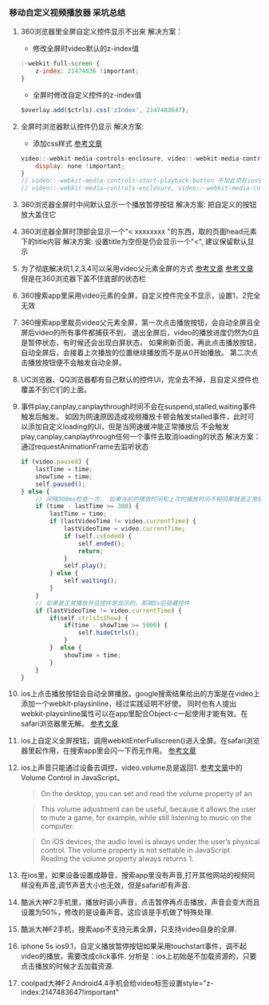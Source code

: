 ### 移动自定义视频播放器 采坑总结
1. 360浏览器里全屏自定义控件显示不出来
	解决方案：
	* 修改全屏时video默认的z-index值
	
	```javascript
	:-webkit-full-screen {
	    z-index: 21474836 !important;
	}
	```

	* 全屏时修改自定义控件的z-index值

	```javascript
	$overlay.add($ctrls).css('zIndex', 2147483647);
	```

2. 全屏时浏览器默认控件仍显示
	解决方案:
	* 添加css样式 [参考文章](https://css-tricks.com/custom-controls-in-html5-video-full-screen/)

	```javascript
	video::-webkit-media-controls-enclosure, video::-webkit-media-controls, video::-webkit-media-controls-start-playback-button {
	    display: none !important;
	}
	// video::-webkit-media-controls-start-playback-button 不加此项在ios9.3.2上隐藏不了播放按钮
	// video::-webkit-media-controls-enclosure, video::-webkit-media-controls 在ios9.3.1之前版本
	```

3. 360浏览器全屏时中间默认显示一个播放暂停按钮
	解决方案:
	把自定义的按钮放大盖住它
4. 360浏览器全屏时顶部会显示一个"< xxxxxxxx "的东西，取的页面head元素下的title内容
	解决方案:
	设置title为空但是仍会显示一个"<", 建议保留默认显示
5. 为了彻底解决坑1,2,3,4可以采用video父元素全屏的方式
	[参考文章](http://stackoverflow.com/questions/7130397/how-do-i-make-a-div-full-screen)
	[参考文章](https://css-tricks.com/custom-controls-in-html5-video-full-screen/#comment-561384)
	但是在360浏览器下盖不住底部的状态栏
6. 360搜索app里采用video元素的全屏，自定义控件完全不显示，设置1，2完全无效
7. 360搜索app里裁员video父元素全屏，第一次点击播放按钮，会自动全屏且全屏后video的所有事件都捕获不到，
	退出全屏后，video的播放进度仍然为0且是暂停状态，有时候还会出现白屏状态。
	如果刷新页面，再此点击播放按钮，自动全屏后，会接着上次播放的位置继续播放而不是从0开始播放。
	第二次点击播放按钮便不会触发自动全屏。

8. UC浏览器、QQ浏览器都有自己默认的控件UI，完全去不掉，且自定义控件也覆盖不到它们的上面。
9. 事件play,canplay,canplaythrough时间不会在suspend,stalled,waiting事件触发后触发。
	如因为网速原因造成视频播放卡顿会触发stalled事件，此时可以添加自定义loading的UI，但是当网速缓冲能正常播放后
	不会触发play,canplay,canplaythrough任何一个事件去取消loading的状态
	解决方案：
	通过requestAnimationFrame去监听状态

	```javascript
	if (video.paused) {
        lastTime = time;
        showTime = time;
        self.paused();
    } else {
        // 间隔300ms检查一次， 如果当前的播放时间和上次的播放时间不相同那就是正常播放
        if (time - lastTime >= 300) {
            lastTime = time;
            if (lastVideoTime != video.currentTime) {
                lastVideoTime = video.currentTime;
                if (self.isEnded) {
                    self.ended();
                    return;
                }
                self.play();
            } else {
                self.waiting();
            }
        }
        // 如果是正常播放并且控件是显示的，那隔5s后隐藏控件
        if (lastVideoTime != video.currentTime) {
            if(self.ctrlsIsShow) {
                if(time - showTime >= 5000) {
                    self.hideCtrls();
                }
            }  else {
                showTime = time;
            }
        }
    }
	```

10. ios上点击播放按钮会自动全屏播放。google搜索结果给出的方案是在video上添加一个webkit-playsinline，经过实践证明不好使。
	同时也有人提出webkit-playsinline属性可以在app里配合Object-c一起使用才能有效。在safari浏览器里无解。
	[参考文章](http://www.cnblogs.com/moqiutao/p/4830438.html)
	
11. ios上自定义全屏按钮，调用webkitEnterFullscreen()进入全屏。在safari浏览器里起作用，在搜索app里会闪一下而无作用。
	[参考文章](https://developer.apple.com/library/safari/documentation/AudioVideo/Conceptual/Using_HTML5_Audio_Video/ControllingMediaWithJavaScript/ControllingMediaWithJavaScript.html#//apple_ref/doc/uid/TP40009523-CH3-SW20)
12. ios上声音只能通过设备去调控，video.volume总是返回1.
	[参考文章](https://developer.apple.com/library/safari/documentation/AudioVideo/Conceptual/Using_HTML5_Audio_Video/Device-SpecificConsiderations/Device-SpecificConsiderations.html)中的Volume Control in JavaScript。
	> On the desktop, you can set and read the volume property of an <audio> or <video> element. This allows you to set the element’s audio volume relative to the computer’s current volume setting. A value of 1 plays sound at the normal level. A value of 0 silences the audio. Values between 0 and 1 attenuate the audio.

	> This volume adjustment can be useful, because it allows the user to mute a game, for example, while still listening to music on the computer.

	> On iOS devices, the audio level is always under the user’s physical control. The volume property is not settable in JavaScript. Reading the volume property always returns 1.
13. 在ios里，如果设备设置成静音，搜索app里没有声音,打开其他网站的视频同样没有声音,调节声音大小也无效，但是safari却有声音.
14. 酷派大神F2手机里，播放时调小声音，点击暂停再点击播放，声音会变大而且设置为50%，修改的是设备声音。这应该是手机做了特殊处理.
15. 酷派大神F2手机，搜索app不支持元素全屏，只支持video自身的全屏.
16. iphone 5s ios9.1，自定义播放暂停按钮如果采用touchstart事件，调不起video的播放，需要改成click事件.
	分析是：ios上初始是不加载资源的，只要点击播放的时候才去加载资源.

17. coolpad大神F2 Android4.4手机会给video标签设置style="z-index:2147483647!important"


